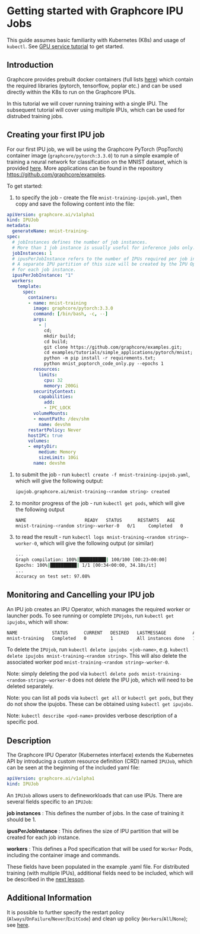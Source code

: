 # Getting started with Graphcore IPU Jobs

This guide assumes basic familiarity with Kubernetes (K8s) and usage of `kubectl`. See [GPU service tutorial](../../gpuservice/training/L1_getting_started.md) to get started.

## Introduction

Graphcore provides prebuilt docker containers (full lists [here](https://hub.docker.com/u/graphcore)) which contain the required libraries (pytorch, tensorflow, poplar etc.) and can be used directly within the K8s to run on the Graphcore IPUs.

In this tutorial we will cover running training with a single IPU. The subsequent tutorial will cover using multiple IPUs, which can be used for distrubed training jobs.

## Creating your first IPU job

For our first IPU job, we will be using the Graphcore PyTorch (PopTorch) container image (`graphcore/pytorch:3.3.0`) to run a simple example of training a neural network for classification on the MNIST dataset, which is provided [here](https://github.com/graphcore/examples/tree/master/tutorials/simple_applications/pytorch/mnist). More applications can be found in the repository <https://github.com/graphcore/examples>.

To get started:

1. to specify the job - create the file `mnist-training-ipujob.yaml`, then copy and save the following content into the file:

``` yaml
apiVersion: graphcore.ai/v1alpha1
kind: IPUJob
metadata:
  generateName: mnist-training-
spec:
  # jobInstances defines the number of job instances.
  # More than 1 job instance is usually useful for inference jobs only.
  jobInstances: 1
  # ipusPerJobInstance refers to the number of IPUs required per job instance.
  # A separate IPU partition of this size will be created by the IPU Operator
  # for each job instance.
  ipusPerJobInstance: "1"
  workers:
    template:
      spec:
        containers:
        - name: mnist-training
          image: graphcore/pytorch:3.3.0
          command: [/bin/bash, -c, --]
          args:
            - |
              cd;
              mkdir build;
              cd build;
              git clone https://github.com/graphcore/examples.git;
              cd examples/tutorials/simple_applications/pytorch/mnist;
              python -m pip install -r requirements.txt;
              python mnist_poptorch_code_only.py --epochs 1
          resources:
            limits:
              cpu: 32
              memory: 200Gi
          securityContext:
            capabilities:
              add:
              - IPC_LOCK
          volumeMounts:
          - mountPath: /dev/shm
            name: devshm
        restartPolicy: Never
        hostIPC: true
        volumes:
        - emptyDir:
            medium: Memory
            sizeLimit: 10Gi
          name: devshm
```

1. to submit the job - run `kubectl create -f mnist-training-ipujob.yaml`, which will give the following output:

    ``` bash
    ipujob.graphcore.ai/mnist-training-<random string> created
    ```

1. to monitor progress of the job - run `kubectl get pods`, which will give the following output

    ``` bash
    NAME                      READY   STATUS      RESTARTS   AGE
    mnist-training-<random string>-worker-0   0/1     Completed   0          2m56s
    ```

1. to read the result - run `kubectl logs mnist-training-<random string>-worker-0`, which will give the following output (or similar)

   ``` bash
   ...
   Graph compilation: 100%|██████████| 100/100 [00:23<00:00]
   Epochs: 100%|██████████| 1/1 [00:34<00:00, 34.18s/it]
   ...
   Accuracy on test set: 97.08%
   ```

## Monitoring and Cancelling your IPU job

An IPU job creates an IPU Operator, which manages the required worker or launcher pods. To see running or complete `IPUjobs`, run `kubectl get ipujobs`, which will show:

``` bash
NAME             STATUS      CURRENT   DESIRED   LASTMESSAGE          AGE
mnist-training   Completed   0         1         All instances done   10m
```

To delete the `IPUjob`, run `kubectl delete ipujobs <job-name>`, e.g. `kubectl delete ipujobs mnist-training-<random string>`. This will also delete the associated worker pod `mnist-training-<random string>-worker-0`.

Note: simply deleting the pod via `kubectl delete pods mnist-training-<random-string>-worker-0` does not delete the IPU job, which will need to be deleted separately.

Note: you can list all pods via `kubectl get all` or `kubectl get pods`, but they do not show the ipujobs. These can be obtained using `kubectl get ipujobs`.

Note: `kubectl describe <pod-name>` provides verbose description of a specific pod.

## Description

The Graphcore IPU Operator (Kubernetes interface) extends the Kubernetes API by introducing a custom resource definition (CRD) named `IPUJob`, which can be seen at the beginning of the included yaml file:

``` yaml
apiVersion: graphcore.ai/v1alpha1
kind: IPUJob
```

An `IPUJob` allows users to defineworkloads that can use IPUs. There are several fields specific to an `IPUJob`:

**job instances** : This defines the number of jobs. In the case of training it should be 1.

**ipusPerJobInstance** : This defines the size of IPU partition that will be created for each job instance.

**workers** : This defines a Pod specification that will be used for `Worker` Pods, including the container image and commands.

These fields have been populated in the example .yaml file. For distributed training (with multiple IPUs), additional fields need to be included, which will be described in the [next lesson](./L2_multiple_IPU.md).

## Additional Information

It is possible to further specify the restart policy (`Always`/`OnFailure`/`Never`/`ExitCode`) and clean up policy (`Workers`/`All`/`None`); see [here](https://docs.graphcore.ai/projects/kubernetes-user-guide/en/latest/creating-ipujob.html).
